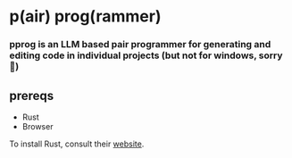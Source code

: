 # p(air) prog(rammer)
### pprog is an LLM based pair programmer for generating and editing code in individual projects (but not for windows, sorry 🥲)

## prereqs
- Rust
- Browser

To install Rust, consult their [website](https://www.rust-lang.org/).


